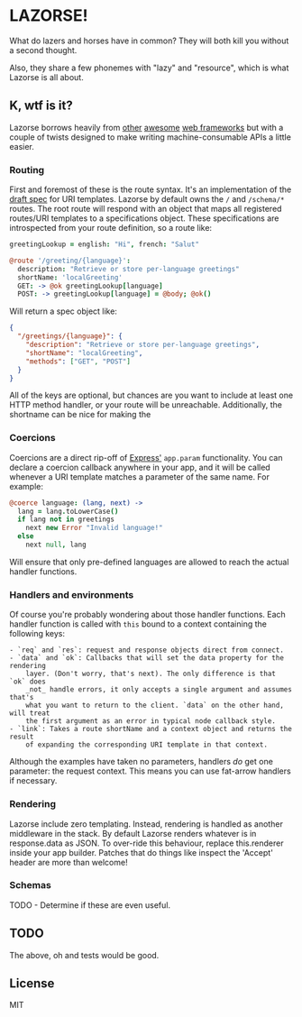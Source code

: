# LAZORSE!

What do lazers and horses have in common? They will both kill you without a second thought.

Also, they share a few phonemes with "lazy" and "resource", which is what Lazorse is all about.

## K, wtf is it?

Lazorse borrows heavily from [other][zappa] [awesome][coffeemate]
[web frameworks][express] but with a couple of twists designed to make writing
machine-consumable APIs a little easier.

### Routing

First and foremost of these is the route syntax. It's an implementation of the
[draft spec][uri template rfc] for URI templates. Lazorse by default owns the
`/` and `/schema/*` routes. The root route will respond with an object that maps
all registered routes/URI templates to a specifications object. These
specifications are introspected from your route definition, so a route like:

```coffee
greetingLookup = english: "Hi", french: "Salut"

@route '/greeting/{language}':
  description: "Retrieve or store per-language greetings"
  shortName: 'localGreeting'
  GET: -> @ok greetingLookup[language]
  POST: -> greetingLookup[language] = @body; @ok()
```

Will return a spec object like:

```json
{
  "/greetings/{language}": {
    "description": "Retrieve or store per-language greetings",
    "shortName": "localGreeting",
    "methods": ["GET", "POST"]
  }
}
```

All of the keys are optional, but chances are you want to include at least one
HTTP method handler, or your route will be unreachable. Additionally, the
shortname can be nice for making the 

### Coercions

Coercions are a direct rip-off of [Express'][express] `app.param` functionality.
You can declare a coercion callback anywhere in your app, and it will be called
whenever a URI template matches a parameter of the same name. For example:

```coffee
@coerce language: (lang, next) ->
  lang = lang.toLowerCase()
  if lang not in greetings
    next new Error "Invalid language!"
  else
    next null, lang
```

Will ensure that only pre-defined languages are allowed to reach the actual
handler functions.

### Handlers and environments

Of course you're probably wondering about those handler functions. Each handler
function is called with `this` bound to a context containing the following keys:

	- `req` and `res`: request and response objects direct from connect.
	- `data` and `ok`: Callbacks that will set the data property for the rendering
		layer. (Don't worry, that's next). The only difference is that `ok` does
		_not_ handle errors, it only accepts a single argument and assumes that's
		what you want to return to the client. `data` on the other hand, will treat
		the first argument as an error in typical node callback style.
	- `link`: Takes a route shortName and a context object and returns the result
		of expanding the corresponding URI template in that context.

Although the examples have taken no parameters, handlers _do_ get one parameter:
the request context. This means you can use fat-arrow handlers if necessary.

### Rendering

Lazorse include zero templating. Instead, rendering is handled as another
middleware in the stack. By default Lazorse renders whatever is in
response.data as JSON. To over-ride this behaviour, replace this.renderer inside
your app builder. Patches that do things like inspect the 'Accept' header are
more than welcome!

### Schemas

TODO - Determine if these are even useful.

## TODO

The above, oh and tests would be good.

## License

MIT

[express]: http://expressjs.com
[zappa]: http://zappajs.org
[coffeemate]: https://github.com/kadirpekel/coffeemate
[uri template rfc]: http://tools.ietf.org/html/draft-gregorio-uritemplate-07